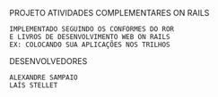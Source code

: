 PROJETO ATIVIDADES COMPLEMENTARES ON RAILS

    IMPLEMENTADO SEGUINDO OS CONFORMES DO ROR
    E LIVROS DE DESENVOLVIMENTO WEB ON RAILS
    EX: COLOCANDO SUA APLICAÇÕES NOS TRILHOS

DESENVOLVEDORES

    ALEXANDRE SAMPAIO
    LAÍS STELLET

